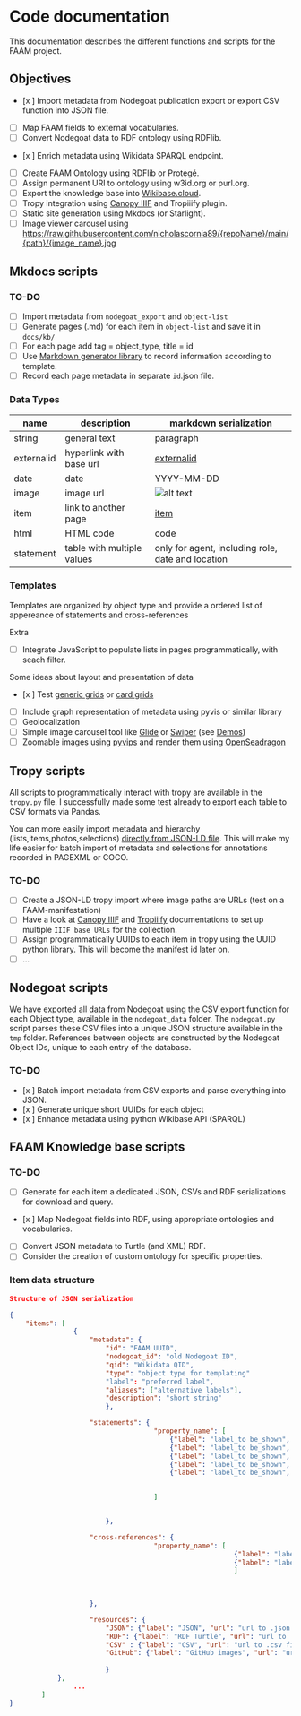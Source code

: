 # Code documentation

This documentation describes the different functions and scripts for the FAAM project.

## Objectives

- [x ] Import metadata from Nodegoat publication export or export CSV function into JSON file.
- [ ] Map FAAM fields to external vocabularies.
- [ ] Convert Nodegoat data to RDF ontology using RDFlib.
- [x ] Enrich metadata using Wikidata SPARQL endpoint.
- [ ] Create FAAM Ontology using RDFlib or Protegé.
- [ ] Assign permanent URI to ontology using w3id.org or purl.org.
- [ ] Export the knowledge base into [Wikibase.cloud](https://www.wikibase.cloud/).
- [ ] Tropy integration using [Canopy IIIF](https://canopy-iiif.github.io/docs/setup-a-collection-with-tropiiify) and Tropiiify plugin.
- [ ] Static site generation using Mkdocs (or Starlight).
- [ ] Image viewer carousel using https://raw.githubusercontent.com/nicholascornia89/{repoName}/main/{path}/{image_name}.jpg

## Mkdocs scripts

### TO-DO

- [ ] Import metadata from `nodegoat_export` and `object-list`
- [ ] Generate pages (.md) for each item in `object-list` and save it in `docs/kb/` 
- [ ] For each page add tag = object_type, title = id
- [ ] Use [Markdown generator library](https://github.com/TheRenegadeCoder/SnakeMD) to record information according to template.
- [ ] Record each page metadata in separate `id`.json file.

### Data Types

| name | description | markdown serialization |
|------|-------------|------------------------|
| string | general text | paragraph |
| externalid | hyperlink with base url | [externalid](baseurl/id) |
| date | date | YYYY-MM-DD |
| image | image url | ![alt text](imageurl) |
| item | link to another page | [item](item.md) |
| html | HTML code | <div> code </div> |
| statement | table with multiple values | only for agent, including role, date and location |

### Templates

Templates are organized by object type and provide a ordered list of appereance of statements and cross-references


Extra

- [ ] Integrate JavaScript to populate lists in pages programmatically, with seach filter.

Some ideas about layout and presentation of data

- [x ] Test [generic grids](https://squidfunk.github.io/mkdocs-material/reference/grids/#using-generic-grids) or [card grids](https://squidfunk.github.io/mkdocs-material/reference/grids/#using-generic-grids)
- [ ] Include graph representation of metadata using pyvis or similar library
- [ ] Geolocalization
- [ ] Simple image carousel tool like [Glide](https://glidejs.com/docs/) or [Swiper](https://swiperjs.com/get-started) (see [Demos](https://swiperjs.com/demos))
- [ ] Zoomable images using [pyvips](https://libvips.github.io/pyvips/) and render them using [OpenSeadragon](https://openseadragon.github.io/docs/)

## Tropy scripts

All scripts to programmatically interact with tropy are available in the `tropy.py` file. I successfully made some test already to export each table to CSV formats via Pandas.

You can more easily import metadata and hierarchy (lists,items,photos,selections) [directly from JSON-LD file](https://docs.tropy.org/using-tropy/add_files#importing-json-ld-files). This will make my life easier for batch import of metadata and selections for annotations recorded in PAGEXML or COCO.

### TO-DO

- [ ] Create a JSON-LD tropy import where image paths are URLs (test on a FAAM-manifestation)
- [ ] Have a look at [Canopy IIIF](https://github.com/canopy-iiif/canopy-iiif) and [Tropiiify](https://github.com/arkalab/tropiiify) documentations to set up multiple `IIIF base URLs` for the collection. 
- [ ] Assign programmatically UUIDs to each item in tropy using the UUID python library. This will become the manifest id later on.
- [ ] ...

## Nodegoat scripts

We have exported all data from Nodegoat using the CSV export function for each Object type, available in the `nodegoat_data` folder. The `nodegoat.py` script parses these CSV files into a unique JSON structure available in the `tmp` folder.
References between objects are constructed by the Nodegoat Object IDs, unique to each entry of the database.

### TO-DO

- [x ] Batch import metadata from CSV exports and parse everything into JSON.
- [x ] Generate unique short UUIDs for each object
- [x ] Enhance metadata using python Wikibase API (SPARQL)

## FAAM Knowledge base scripts

### TO-DO

- [ ] Generate for each item a dedicated JSON, CSVs and RDF serializations for download and query.
- [x ] Map Nodegoat fields into RDF, using appropriate ontologies and vocabularies.
- [ ] Convert JSON metadata to Turtle (and XML) RDF.
- [ ] Consider the creation of custom ontology for specific properties. 

### Item data structure

```json
Structure of JSON serialization

{
	"items": [
				{
					"metadata": {
						"id": "FAAM UUID",
						"nodegoat_id": "old Nodegoat ID",
						"qid": "Wikidata QID",
						"type": "object type for templating"
						"label": "preferred label",
						"aliases": ["alternative labels"],
						"description": "short string"
						},

					"statements": {
									"property_name": [
										{"label": "label_to be_shown", "data_type": "string", "value": "string value"},
										{"label": "label_to be_shown", "data_type": "externalid", "value": "id with baseurl"},
										{"label": "label_to be_shown", "data_type": "item", "value": "uuid"},
										{"label": "label_to be_shown", "data_type": "date", "value": "date"},
										{"label": "label_to be_shown", "data_type": "url", "value": "url"}

									
									]


						},

					"cross-references": {
									"property_name": [  
														{"label": "label_to be_shown", "data_type": "data_type", "value": "value", "thumb": ""},
														{"label": "label_to be_shown", "data_type": "data_type", "value": "value", "thumb": "url to .gif file"},
														]

						
				
					},

					"resources": {
						"JSON": {"label": "JSON", "url": "url to .json file"},
						"RDF": {"label": "RDF Turtle", "url": "url to .ttl file"},
						"CSV" : {"label": "CSV", "url": "url to .csv file"},
						"GitHub": {"label": "GitHub images", "url": "url to GitHub repository"}
	
						}
			},
				...
		]
}
```